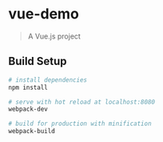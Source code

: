# vue-demo

> A Vue.js project

## Build Setup

``` bash
# install dependencies
npm install

# serve with hot reload at localhost:8080
webpack-dev

# build for production with minification
webpack-build
